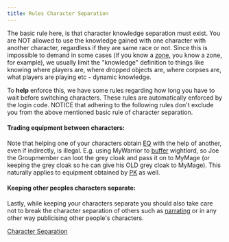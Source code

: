 ```yaml
---
title: Rules Character Separation
---
```


The basic rule here, is that character knowledge separation must exist.
You are NOT allowed to use the knowledge gained with one character with
another character, regardless if they are same race or not. Since this
is impossible to demand in some cases (if you know a
[zone](zone "wikilink"), you know a zone, for example), we usually limit
the "knowledge" definition to things like knowing where players are,
where dropped objects are, where corpses are, what players are playing
etc - dynamic knowledge.

To **help** enforce this, we have some rules regarding how long you have
to wait before switching characters. These rules are automatically
enforced by the login code. NOTICE that adhering to the following rules
don't exclude you from the above mentioned basic rule of character
separation.

#### Trading equipment between characters:

Note that helping one of your characters obtain [EQ](EQ "wikilink") with
the help of another, even if indirectly, is illegal. E.g. using
MyWarrior to [buffer](buffer "wikilink") wightlord, so Joe the
Groupmember can loot the grey cloak and pass it on to MyMage (or keeping
the grey cloak so he can give his OLD grey cloak to MyMage). This
naturally applies to equipment obtained by [PK](PK "wikilink") as well.

#### Keeping other peoples characters separate:

Lastly, while keeping your characters separate you should also take care
not to break the character separation of others such as
[narrating](narrate "wikilink") or in any other way publicising other
people's characters.

[Character Separation](Category:Rules "wikilink")